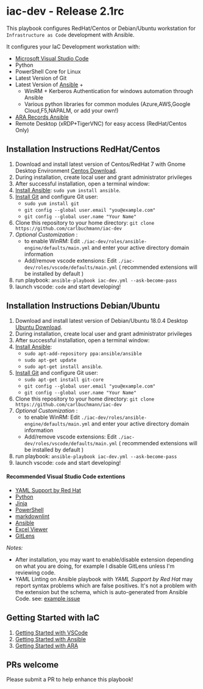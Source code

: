 # iac-dev - Release 2.1rc

This playbook configures RedHat/Centos or Debian/Ubuntu workstation for `Infrastructure as Code` development with Ansible.

It configures your IaC Development workstation with:

- [Microsoft Visual Studio Code](https://code.visualstudio.com/)
- Python
- PowerShell Core for Linux
- Latest Version of Git
- Latest Version of [Ansible](https://www.ansible.com/) +
  - WinRM + Kerberos Authentication for windows automation through Ansible
  - Various python libraries for common modules (Azure,AWS,Google Cloud,F5,NAPALM, or add your own!)
- [ARA Records Ansible](https://github.com/openstack/ara)
- Remote Desktop (xRDP+TigerVNC) for easy access (RedHat/Centos Only)

## Installation Instructions RedHat/Centos

  1. Download and install latest version of Centos/RedHat 7 with Gnome Desktop Environment [Centos Download](http://isoredirect.centos.org/centos/7/isos/x86_64/CentOS-7-x86_64-Everything-1804.iso).
  2. During installation, create local user and grant administrator privileges
  3. After successful installation, open a terminal window:
  4. [Install Ansible](http://docs.ansible.com/intro_installation.html): `sudo yum install ansible`.
  5. [Install Git](https://git-scm.com/download/linux) and configure Git user: 
     - `sudo yum install git`
     - `git config --global user.email "you@example.com"`
     - `git config --global user.name "Your Name"`
  6. Clone this repository to your home directory: `git clone https://github.com/carlbuchmann/iac-dev`
  7. *Optional Customization* :
     - to enable WinRM: Edit `./iac-dev/roles/ansible-engine/defaults/main.yml` and enter your active directory domain information
     - Add/remove vscode extensions: Edit `./iac-dev/roles/vscode/defaults/main.yml` ( recommended extensions will be installed by default )
  8. run playbook: `ansible-playbook iac-dev.yml --ask-become-pass`
  9. launch vscode: `code` and start developing!


## Installation Instructions Debian/Ubuntu

  1. Download and install latest version of Debian/Ubuntu 18.0.4 Desktop [Ubuntu Download](https://www.ubuntu.com/download/desktop).
  2. During installation, create local user and grant administrator privileges
  3. After successful installation, open a terminal window:
  4. [Install Ansible](http://docs.ansible.com/intro_installation.html): 
     - `sudo apt-add-repository ppa:ansible/ansible`
     - `sudo apt-get update`
     - `sudo apt-get install ansible`.
  5. [Install Git](https://git-scm.com/download/linux) and configure Git user:
     - `sudo apt-get install git-core`
     - `git config --global user.email "you@example.com"`
     - `git config --global user.name "Your Name"`
  6. Clone this repository to your home directory: `git clone https://github.com/carlbuchmann/iac-dev`
  7. *Optional Customization* :
     - to enable WinRM: Edit `./iac-dev/roles/ansible-engine/defaults/main.yml` and enter your active directory domain information
     - Add/remove vscode extensions: Edit `./iac-dev/roles/vscode/defaults/main.yml` ( recommended extensions will be installed by default )
  8. run playbook: `ansible-playbook iac-dev.yml --ask-become-pass`
  9.  launch vscode: `code` and start developing!


#### Recommended Visual Studio Code extentions

- [YAML Support by Red Hat](https://marketplace.visualstudio.com/items?itemName=redhat.vscode-yaml)
- [Python](https://marketplace.visualstudio.com/items?itemName=ms-python.python)
- [Jinja](https://marketplace.visualstudio.com/items?itemName=wholroyd.jinja)
- [PowerShell](https://marketplace.visualstudio.com/items?itemName=ms-vscode.PowerShell)
- [markdownlint](https://marketplace.visualstudio.com/items?itemName=DavidAnson.vscode-markdownlint)
- [Ansible](https://marketplace.visualstudio.com/items?itemName=vscoss.vscode-ansible)
- [Excel Viewer](https://marketplace.visualstudio.com/items?itemName=GrapeCity.gc-excelviewer)
- [GitLens](https://marketplace.visualstudio.com/items?itemName=eamodio.gitlens)

*Notes:* 

- After installation, you may want to enable/disable extension depending on what you are doing, for example I disable GitLens unless I'm reviewing code.
- YAML Linting on Ansible playbook with *YAML Support by Red Hat* may report syntax problems which are false positives. It's not a problem with the extension but the schema, which is auto-generated from Ansible Code. see: [example issue](https://github.com/redhat-developer/vscode-yaml/issues/96)

## Getting Started with IaC

  1. [Getting Started with VSCode](https://code.visualstudio.com/docs)
  2. [Getting Started with Ansible](https://docs.ansible.com/ansible/latest/user_guide/intro_getting_started.html)
  3. [Getting Started with ARA](https://ara.readthedocs.io/en/latest/usage.html)


## PRs welcome

Please submit a PR to help enhance this playbook!
